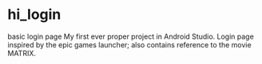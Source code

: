 # hi_login
basic login page
My first ever proper project in Android Studio. Login page inspired by the epic games launcher; also contains reference to the movie MATRIX.
